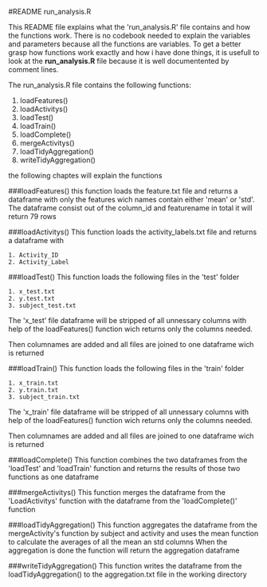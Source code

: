 #README run_analysis.R

This README file explains what the 'run_analysis.R' file contains and how the functions work.
There is no codebook needed to explain the variables and parameters because all the functions are variables.
To get a better grasp how functions work exactly 
and how i have done things, it is usefull to look at the **run_analysis.R** file because it is well documentented by comment lines.

The run_analysis.R file contains the following functions:
 1. loadFeatures()           
 2. loadActivitys()          
 3. loadTest()               
 4. loadTrain()              
 5. loadComplete()           
 6. mergeActivitys()         
 7. loadTidyAggregation()    
 8. writeTidyAggregation()   
 
the following chaptes will explain the functions
 
###loadFeatures()
this function loads the feature.txt file and returns a dataframe with 
only the features wich names contain either 'mean' or 'std'.
The dataframe consist out of the column_id and featurename 
in total it will return 79 rows 

###loadActivitys()
This function loads the activity_labels.txt file and returns a dataframe with

	1. Activity_ID
	2. Activity_Label

###loadTest()
This function loads the following files in the 'test' folder

	1. x_test.txt
	2. y.test.txt
	3. subject_test.txt

The 'x_test' file dataframe will be stripped of all unnessary columns with help of
the loadFeatures() function wich returns only the columns needed.

Then columnames are added and all files are joined to one dataframe wich is returned


###loadTrain()
This function loads the following files in the 'train' folder

	1. x_train.txt
	2. y.train.txt
	3. subject_train.txt

The 'x_train' file dataframe will be stripped of all unnessary columns with help of
the loadFeatures() function wich returns only the columns needed.

Then columnames are added and all files are joined to one dataframe wich is returned

###loadComplete()
This function combines the two dataframes from the 'loadTest' and 'loadTrain' function
and returns the results of those two functions as one dataframe

###mergeActivitys()
This function merges the dataframe from the 'LoadActivitys' function with 
the dataframe from the 'loadComplete()' function

###loadTidyAggregation()
This function aggregates the dataframe from the mergeActivity's function 
by subject and activity and uses the mean function to calculate the averages of all the mean an std columns
When the aggregation is done the function will return the aggregation dataframe

###writeTidyAggregation()
This function writes the dataframe from the loadTidyAggregation() to the 
aggregation.txt file in the working directory






 
